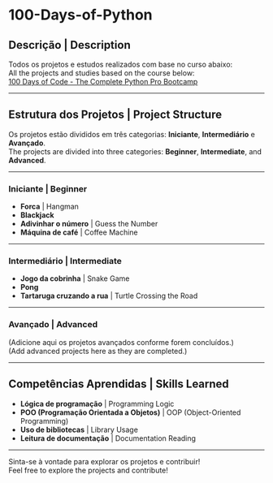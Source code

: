 # 100-Days-of-Python

## Descrição | Description  
Todos os projetos e estudos realizados com base no curso abaixo:  
All the projects and studies based on the course below:  
[100 Days of Code - The Complete Python Pro Bootcamp](https://www.udemy.com/course/100-days-of-code/)  

---

## Estrutura dos Projetos | Project Structure  
Os projetos estão divididos em três categorias: **Iniciante**, **Intermediário** e **Avançado**.  
The projects are divided into three categories: **Beginner**, **Intermediate**, and **Advanced**.  

---

### Iniciante | Beginner  
- **Forca** | Hangman  
- **Blackjack**  
- **Adivinhar o número** | Guess the Number  
- **Máquina de café** | Coffee Machine  

---

### Intermediário | Intermediate  
- **Jogo da cobrinha** | Snake Game  
- **Pong**  
- **Tartaruga cruzando a rua** | Turtle Crossing the Road  

---

### Avançado | Advanced  
(Adicione aqui os projetos avançados conforme forem concluídos.)  
(Add advanced projects here as they are completed.)  

---

## Competências Aprendidas | Skills Learned  
- **Lógica de programação** | Programming Logic  
- **POO (Programação Orientada a Objetos)** | OOP (Object-Oriented Programming)  
- **Uso de bibliotecas** | Library Usage  
- **Leitura de documentação** | Documentation Reading  

---

Sinta-se à vontade para explorar os projetos e contribuir!  
Feel free to explore the projects and contribute!
